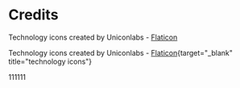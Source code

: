 # Credits


Technology icons created by Uniconlabs - <a href="https://www.flaticon.com/free-icons/technology" target="_blank" title="technology icons">Flaticon</a>


Technology icons created by Uniconlabs - [Flaticon](https://www.flaticon.com/free-icons/technology){target="_blank" title="technology icons"}

111111


